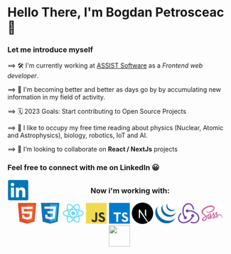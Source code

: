 # Hello There, I'm Bogdan Petrosceac 👋
### Let me introduce myself
⟹ 🛠 I'm currently working at [ASSIST Software][assist_software] as a *Frontend web developer*.

⟹ 🚀 I'm becoming better and better as days go by by accumulating new information in my field of activity.

⟹ 🗓 2023 Goals: Start contributing to Open Source Projects

⟹ 🤖 I like to occupy my free time reading about physics (Nuclear, Atomic and Astrophysics), biology, robotics, IoT and AI.

⟹ 👯 I’m looking to collaborate on **React / NextJs** projects


### Feel free to connect with me on LinkedIn 😀
[<img align="left" alt="Bogdan Petrosceac | LinkedIn" width="48px" src="https://github.com/devicons/devicon/blob/v2.15.1/icons/linkedin/linkedin-original.svg" />][linkedin]

<div align="center" style="margin-top: 2rem">

### Now i'm working with:

[<img width="48" height="48" src="https://github.com/devicons/devicon/blob/v2.15.1/icons/html5/html5-original.svg">][linkedin]
[<img width="48" height="48" src="https://github.com/devicons/devicon/blob/v2.15.1/icons/css3/css3-original.svg">][linkedin]
[<img width="48" height="48" src="https://github.com/devicons/devicon/blob/v2.15.1/icons/react/react-original.svg">][linkedin]
[<img width="48" height="48" src="https://github.com/devicons/devicon/blob/v2.15.1/icons/javascript/javascript-original.svg">][linkedin]
[<img width="48" height="48" src="https://github.com/devicons/devicon/blob/v2.15.1/icons/typescript/typescript-original.svg">][linkedin]
[<img width="48" height="48" src="https://github.com/devicons/devicon/blob/v2.15.1/icons/nextjs/nextjs-original.svg">][linkedin]
[<img width="48" height="48" src="https://github.com/devicons/devicon/blob/v2.15.1/icons/jquery/jquery-original.svg">][linkedin]
[<img width="48" height="48" src="https://github.com/devicons/devicon/blob/v2.15.1/icons/redux/redux-original.svg">][linkedin]
[<img width="48" height="48" src="https://github.com/devicons/devicon/blob/v2.15.1/icons/sass/sass-original.svg">][linkedin]
[<img width="48" height="48" src="./assets/images/gitlab.png">][linkedin]

</div>

<!--
**petros0803/petros0803** is a ✨ _special_ ✨ repository because its `README.md` (this file) appears on your GitHub profile.

Here are some ideas to get you started:

- 🔭 I’m currently working on ...
- 🌱 I’m currently learning ...
- 👯 I’m looking to collaborate on ...
- 🤔 I’m looking for help with ...
- 💬 Ask me about ...
- 📫 How to reach me: ...
- 😄 Pronouns: ...
- ⚡ Fun fact: ...

-->

[assist_software]: https://assist-software.net/
[linkedin]: https://www.linkedin.com/in/bogdan-ciprian-petrosceac-ab6680206/